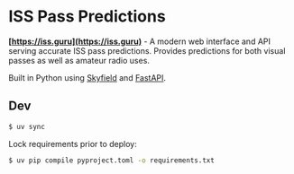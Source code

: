 # ISS Pass Predictions

**[https://iss.guru](https://iss.guru)** - A modern web interface and API serving accurate ISS pass predictions. Provides predictions for both visual passes as well as amateur radio uses.

Built in Python using [Skyfield](https://rhodesmill.org/skyfield/) and [FastAPI](https://fastapi.tiangolo.com/).

## Dev

```bash
$ uv sync
```

Lock requirements prior to deploy:

```bash
$ uv pip compile pyproject.toml -o requirements.txt
```